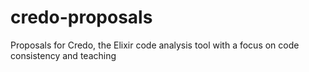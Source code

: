 # credo-proposals
Proposals for Credo, the Elixir code analysis tool with a focus on code consistency and teaching

